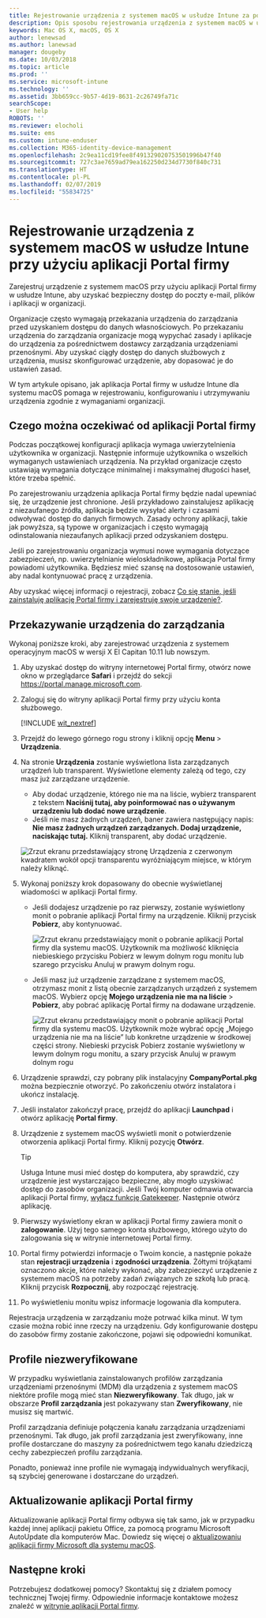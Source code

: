 ```yaml
---
title: Rejestrowanie urządzenia z systemem macOS w usłudze Intune za pomocą aplikacji Portal firmy | Microsoft Docs
description: Opis sposobu rejestrowania urządzenia z systemem macOS w usłudze Intune za pomocą aplikacji Portal firmy
keywords: Mac OS X, macOS, OS X
author: lenewsad
ms.author: lanewsad
manager: dougeby
ms.date: 10/03/2018
ms.topic: article
ms.prod: ''
ms.service: microsoft-intune
ms.technology: ''
ms.assetid: 3bb659cc-9b57-4d19-8631-2c26749fa71c
searchScope:
- User help
ROBOTS: ''
ms.reviewer: elocholi
ms.suite: ems
ms.custom: intune-enduser
ms.collection: M365-identity-device-management
ms.openlocfilehash: 2c9ea11cd19fee8f491329020753501996b47f40
ms.sourcegitcommit: 727c3ae7659ad79ea162250d234d7730f840c731
ms.translationtype: HT
ms.contentlocale: pl-PL
ms.lasthandoff: 02/07/2019
ms.locfileid: "55834725"
---
```

# <a name="enroll-your-macos-device-in-intune-with-the-company-portal-app"></a>Rejestrowanie urządzenia z systemem macOS w usłudze Intune przy użyciu aplikacji Portal firmy

Zarejestruj urządzenie z systemem macOS przy użyciu aplikacji Portal firmy w usłudze Intune, aby uzyskać bezpieczny dostęp do poczty e-mail, plików i aplikacji w organizacji.

Organizacje często wymagają przekazania urządzenia do zarządzania przed uzyskaniem dostępu do danych własnościowych. Po przekazaniu urządzenia do zarządzania organizacje mogą wypychać zasady i aplikacje do urządzenia za pośrednictwem dostawcy zarządzania urządzeniami przenośnymi. Aby uzyskać ciągły dostęp do danych służbowych z urządzenia, musisz skonfigurować urządzenie, aby dopasować je do ustawień zasad.  

W tym artykule opisano, jak aplikacja Portal firmy w usłudze Intune dla systemu macOS pomaga w rejestrowaniu, konfigurowaniu i utrzymywaniu urządzenia zgodnie z wymaganiami organizacji.

## <a name="what-to-expect-from-the-company-portal-app"></a>Czego można oczekiwać od aplikacji Portal firmy

Podczas początkowej konfiguracji aplikacja wymaga uwierzytelnienia użytkownika w organizacji. Następnie informuje użytkownika o wszelkich wymaganych ustawieniach urządzenia. Na przykład organizacje często ustawiają wymagania dotyczące minimalnej i maksymalnej długości haseł, które trzeba spełnić.    

Po zarejestrowaniu urządzenia aplikacja Portal firmy będzie nadal upewniać się, że urządzenie jest chronione. Jeśli przykładowo zainstalujesz aplikację z niezaufanego źródła, aplikacja będzie wysyłać alerty i czasami odwoływać dostęp do danych firmowych. Zasady ochrony aplikacji, takie jak powyższa, są typowe w organizacjach i często wymagają odinstalowania niezaufanych aplikacji przed odzyskaniem dostępu.

Jeśli po zarejestrowaniu organizacja wymusi nowe wymagania dotyczące zabezpieczeń, np. uwierzytelnianie wieloskładnikowe, aplikacja Portal firmy powiadomi użytkownika. Będziesz mieć szansę na dostosowanie ustawień, aby nadal kontynuować pracę z urządzenia.  

Aby uzyskać więcej informacji o rejestracji, zobacz [Co się stanie, jeśli zainstaluję aplikację Portal firmy i zarejestruję swoje urządzenie?](what-happens-if-you-install-the-Company-Portal-app-and-enroll-your-device-in-intune-macos.md).  

## <a name="get-your-device-managed"></a>Przekazywanie urządzenia do zarządzania  
Wykonaj poniższe kroki, aby zarejestrować urządzenia z systemem operacyjnym macOS w wersji X El Capitan 10.11 lub nowszym.   


1. Aby uzyskać dostęp do witryny internetowej Portal firmy, otwórz nowe okno w przeglądarce __Safari__ i przejdź do sekcji https://portal.manage.microsoft.com.  

2. Zaloguj się do witryny aplikacji Portal firmy przy użyciu konta służbowego.

   [!INCLUDE [wit_nextref](includes/end-user-password-guidance.md)]


3. Przejdź do lewego górnego rogu strony i kliknij opcję **Menu** > **Urządzenia**.  

4. Na stronie __Urządzenia__ zostanie wyświetlona lista zarządzanych urządzeń lub transparent. Wyświetlone elementy zależą od tego, czy masz już zarządzane urządzenie. 
    * Aby dodać urządzenie, którego nie ma na liście, wybierz transparent z tekstem **Naciśnij tutaj, aby poinformować nas o używanym urządzeniu lub dodać nowe urządzenie**.
    * Jeśli nie masz żadnych urządzeń, baner zawiera następujący napis: **Nie masz żadnych urządzeń zarządzanych. Dodaj urządzenie, naciskając tutaj.** Kliknij transparent, aby dodać urządzenie.  

     ![Zrzut ekranu przedstawiający stronę Urządzenia z czerwonym kwadratem wokół opcji transparentu wyróżniającym miejsce, w którym należy kliknąć.](./media/CP-enroll-MACOS-1808.png)  
5.  Wykonaj poniższy krok dopasowany do obecnie wyświetlanej wiadomości w aplikacji Portal firmy.  
    * Jeśli dodajesz urządzenie po raz pierwszy, zostanie wyświetlony monit o pobranie aplikacji Portal firmy na urządzenie. Kliknij przycisk **Pobierz**, aby kontynuować.  

         ![Zrzut ekranu przedstawiający monit o pobranie aplikacji Portal firmy dla systemu macOS. Użytkownik ma możliwość kliknięcia niebieskiego przycisku Pobierz w lewym dolnym rogu monitu lub szarego przycisku Anuluj w prawym dolnym rogu.](./media/CP-enroll-download-macOS-1808.png)  

    * Jeśli masz już urządzenie zarządzane z systemem macOS, otrzymasz monit z listą obecnie zarządzanych urządzeń z systemem macOS. Wybierz opcję **Mojego urządzenia nie ma na liście** > **Pobierz**, aby pobrać aplikację Portal firmy na dodawane urządzenie.  

         ![Zrzut ekranu przedstawiający monit o pobranie aplikacji Portal firmy dla systemu macOS. Użytkownik może wybrać opcję „Mojego urządzenia nie ma na liście” lub konkretne urządzenie w środkowej części strony. Niebieski przycisk Pobierz zostanie wyświetlony w lewym dolnym rogu monitu, a szary przycisk Anuluj w prawym dolnym rogu](./media/cp-mac-os-device-isnt-here-1808.png)  

6. Urządzenie sprawdzi, czy pobrany plik instalacyjny **CompanyPortal.pkg** można bezpiecznie otworzyć. Po zakończeniu otwórz instalatora i ukończ instalację.  

7. Jeśli instalator zakończył pracę, przejdź do aplikacji **Launchpad** i otwórz aplikację **Portal firmy**.  

8. Urządzenie z systemem macOS wyświetli monit o potwierdzenie otworzenia aplikacji Portal firmy. Kliknij pozycję **Otwórz**.  

   > [!TIP]
   > Usługa Intune musi mieć dostęp do komputera, aby sprawdzić, czy urządzenie jest wystarczająco bezpieczne, aby mogło uzyskiwać dostęp do zasobów organizacji. Jeśli Twój komputer odmawia otwarcia aplikacji Portal firmy, [wyłącz funkcję Gatekeeper](https://support.apple.com/HT202491). Następnie otwórz aplikację.

9. Pierwszy wyświetlony ekran w aplikacji Portal firmy zawiera monit o **zalogowanie**. Użyj tego samego konta służbowego, którego użyto do zalogowania się w witrynie internetowej Portal firmy.

10. Portal firmy potwierdzi informacje o Twoim koncie, a następnie pokaże stan **rejestracji urządzenia** i **zgodności urządzenia**. Żółtymi trójkątami oznaczono akcje, które należy wykonać, aby zabezpieczyć urządzenie z systemem macOS na potrzeby zadań związanych ze szkołą lub pracą. Kliknij przycisk **Rozpocznij**, aby rozpocząć rejestrację. 

11. Po wyświetleniu monitu wpisz informacje logowania dla komputera.  

Rejestracja urządzenia w zarządzaniu może potrwać kilka minut. W tym czasie można robić inne rzeczy na urządzeniu. Gdy konfigurowanie dostępu do zasobów firmy zostanie zakończone, pojawi się odpowiedni komunikat.  

## <a name="unverified-profiles"></a>Profile niezweryfikowane
W przypadku wyświetlania zainstalowanych profilów zarządzania urządzeniami przenośnymi (MDM) dla urządzenia z systemem macOS niektóre profile mogą mieć stan **Niezweryfikowany**. Tak długo, jak w obszarze **Profil zarządzania** jest pokazywany stan **Zweryfikowany**, nie musisz się martwić.  

Profil zarządzania definiuje połączenia kanału zarządzania urządzeniami przenośnymi. Tak długo, jak profil zarządzania jest zweryfikowany, inne profile dostarczane do maszyny za pośrednictwem tego kanału dziedziczą cechy zabezpieczeń profilu zarządzania.

Ponadto, ponieważ inne profile nie wymagają indywidualnych weryfikacji, są szybciej generowane i dostarczane do urządzeń. 

## <a name="updating-the-company-portal-app"></a>Aktualizowanie aplikacji Portal firmy

Aktualizowanie aplikacji Portal firmy odbywa się tak samo, jak w przypadku każdej innej aplikacji pakietu Office, za pomocą programu Microsoft AutoUpdate dla komputerów Mac. Dowiedz się więcej o [aktualizowaniu aplikacji firmy Microsoft dla systemu macOS](https://support.office.com/article/Check-for-Office-for-Mac-updates-automatically-bfd1e497-c24d-4754-92ab-910a4074d7c1).  

## <a name="next-steps"></a>Następne kroki  
Potrzebujesz dodatkowej pomocy? Skontaktuj się z działem pomocy technicznej Twojej firmy. Odpowiednie informacje kontaktowe możesz znaleźć w [witrynie aplikacji Portal firmy](https://go.microsoft.com/fwlink/?linkid=2010980).  


